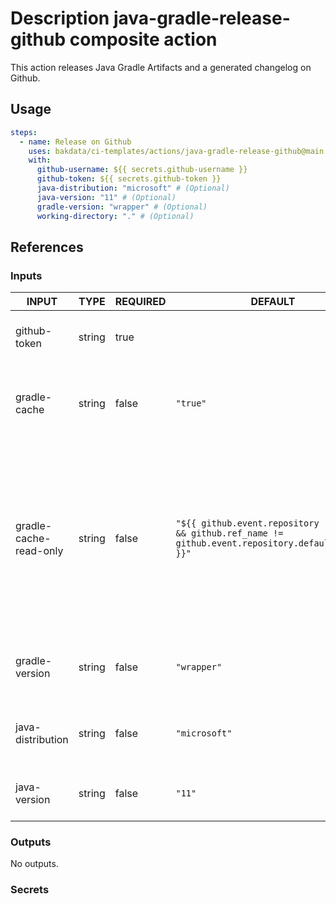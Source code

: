 # Description java-gradle-release-github composite action

This action releases Java Gradle Artifacts and a generated changelog on Github.

## Usage

```yaml
steps:
  - name: Release on Github
    uses: bakdata/ci-templates/actions/java-gradle-release-github@main
    with:
      github-username: ${{ secrets.github-username }}
      github-token: ${{ secrets.github-token }}
      java-distribution: "microsoft" # (Optional)
      java-version: "11" # (Optional)
      gradle-version: "wrapper" # (Optional)
      working-directory: "." # (Optional)
```

## References

### Inputs

<!-- AUTO-DOC-INPUT:START - Do not remove or modify this section -->

| INPUT                  | TYPE   | REQUIRED | DEFAULT                                                                                                 | DESCRIPTION                                                                                                                                                         |
| ---------------------- | ------ | -------- | ------------------------------------------------------------------------------------------------------- | ------------------------------------------------------------------------------------------------------------------------------------------------------------------- |
| github-token           | string | true     |                                                                                                         | GitHub token for requesting changes from API.                                                                                                                       |
| gradle-cache           | string | false    | `"true"`                                                                                                | Whether Gradle caching is enabled or not. (Default is true)                                                                                                         |
| gradle-cache-read-only | string | false    | `"${{ github.event.repository != null && github.ref_name != github.event.repository.default_branch }}"` | Whether Gradle caching should be read-only. By default this value is 'false' for workflows on the GitHub default branch and 'true' for workflows on other branches. |
| gradle-version         | string | false    | `"wrapper"`                                                                                             | Gradle version to be installed. (Default is wrapper)                                                                                                                |
| java-distribution      | string | false    | `"microsoft"`                                                                                           | Java distribution to be installed. (Default is microsoft)                                                                                                           |
| java-version           | string | false    | `"11"`                                                                                                  | Java version to be installed. (Default is 11)                                                                                                                       |

<!-- AUTO-DOC-INPUT:END -->

### Outputs

<!-- AUTO-DOC-OUTPUT:START - Do not remove or modify this section -->

No outputs.

<!-- AUTO-DOC-OUTPUT:END -->

### Secrets
